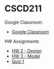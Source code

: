 # CSCD211

Google Classroom:
* <a href ="https://classroom.google.com/c/Nzk5OTQ3MjE1MTY5" target="_blank">Google Classroom</a>

HW Assignments
* <a href="https://classroom.github.com/a/Tr2ytVOg" target="_blank">HW 2 - Design</a>
* <a href="https://classroom.github.com/a/FH0LsBlg" target="_blank">HW 3 - Model</a>
* <a href="https://classroom.github.com/a/xvvnBWzz" target="_blank">Quiz 1</a>


